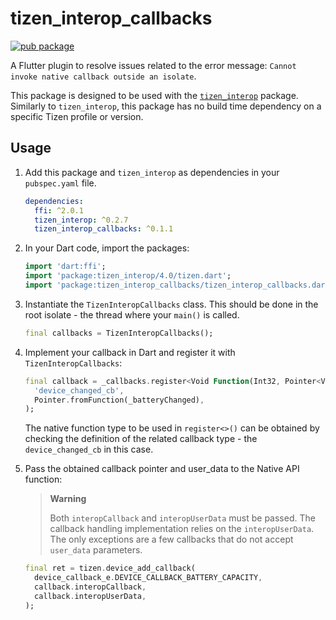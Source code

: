 # tizen_interop_callbacks

[![pub package](https://img.shields.io/pub/v/tizen_interop_callbacks.svg)](https://pub.dev/packages/tizen_interop_callbacks)

A Flutter plugin to resolve issues related to the error message: `Cannot invoke native callback outside an isolate`.

This package is designed to be used with the [`tizen_interop`](https://pub.dev/packages/tizen_interop) package.
Similarly to `tizen_interop`, this package has no build time dependency on a specific Tizen profile or version.

## Usage

1. Add this package and `tizen_interop` as dependencies in your `pubspec.yaml` file.

   ```yaml
   dependencies:
     ffi: ^2.0.1
     tizen_interop: ^0.2.7
     tizen_interop_callbacks: ^0.1.1
   ```

2. In your Dart code, import the packages:

   ```dart
   import 'dart:ffi';
   import 'package:tizen_interop/4.0/tizen.dart';
   import 'package:tizen_interop_callbacks/tizen_interop_callbacks.dart';
   ```

3. Instantiate the `TizenInteropCallbacks` class. This should be done in the root isolate - the thread where your `main()` is called.

   ```dart
   final callbacks = TizenInteropCallbacks();
   ```

4. Implement your callback in Dart and register it with `TizenInteropCallbacks`:

   ```dart
   final callback = _callbacks.register<Void Function(Int32, Pointer<Void>, Pointer<Void>)>(
     'device_changed_cb',
     Pointer.fromFunction(_batteryChanged),
   );
   ```

   The native function type to be used in `register<>()` can be obtained by checking
   the definition of the related callback type - the `device_changed_cb` in this case.

5. Pass the obtained callback pointer and user_data to the Native API function:

   > **Warning**
   >
   > Both `interopCallback` and `interopUserData` must be passed. The callback handling implementation relies on the `interopUserData`.
   > The only exceptions are a few callbacks that do not accept `user_data` parameters.

   ```dart
   final ret = tizen.device_add_callback(
     device_callback_e.DEVICE_CALLBACK_BATTERY_CAPACITY,
     callback.interopCallback,
     callback.interopUserData,
   );
   ```

